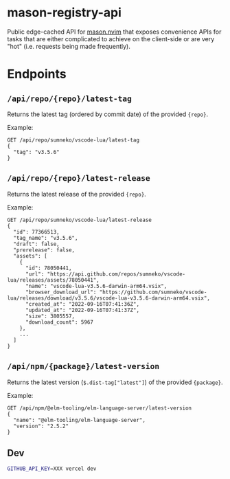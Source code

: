 # mason-registry-api

Public edge-cached API for
[mason.nvim](https://github.com/williamboman/mason.nvim) that exposes
convenience APIs for tasks that are either complicated to achieve on the
client-side or are very "hot" (i.e. requests being made frequently).

# Endpoints

## `/api/repo/{repo}/latest-tag`

Returns the latest tag (ordered by commit date) of the provided `{repo}`.

Example:

```
GET /api/repo/sumneko/vscode-lua/latest-tag
{
  "tag": "v3.5.6"
}
```

## `/api/repo/{repo}/latest-release`

Returns the latest release of the provided `{repo}`.

Example:

```
GET /api/repo/sumneko/vscode-lua/latest-release
{
  "id": 77366513,
  "tag_name": "v3.5.6",
  "draft": false,
  "prerelease": false,
  "assets": [
    {
      "id": 78050441,
      "url": "https://api.github.com/repos/sumneko/vscode-lua/releases/assets/78050441",
      "name": "vscode-lua-v3.5.6-darwin-arm64.vsix",
      "browser_download_url": "https://github.com/sumneko/vscode-lua/releases/download/v3.5.6/vscode-lua-v3.5.6-darwin-arm64.vsix",
      "created_at": "2022-09-16T07:41:36Z",
      "updated_at": "2022-09-16T07:41:37Z",
      "size": 3805557,
      "download_count": 5967
    },
    ...
  ]
}
```

## `/api/npm/{package}/latest-version`

Returns the latest version (`$.dist-tag["latest"]`) of the provided `{package}`.

Example:

```
GET /api/npm/@elm-tooling/elm-language-server/latest-version
{
  "name": "@elm-tooling/elm-language-server",
  "version": "2.5.2"
}
```

## Dev

```sh
GITHUB_API_KEY=XXX vercel dev
```
